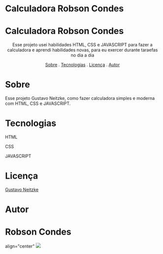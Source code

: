 # Calculadora Robson Condes

<h1>Calculadora Robson Condes</h1>

<p align="center">Esse projeto usei habilidades HTML, CSS e JAVASCRIPT para fazer a calculadora e aprendi habilidades novas, para eu exercer durante taraefas no dia a dia </p>



<p align="center">
<a href="#sobre">Sobre</a> .
<a href="#tecnologias">Tecnologias</a> .
<a href="#licença">Licença</a> .
<a href="#autor">Autor</a>
</p>


# Sobre
<p>Esse projeto Gustavo Neitzke, como fazer calculadora simples e moderna  com HTML, CSS e JAVASCRIPT.</p>

# Tecnologias
<p>HTML</p>
<p>CSS</p>
<p>JAVASCRIPT</p>

# Licença
<a href="http://youtube.com/gustavoneitzke?sub_confirmation=1">Gustavo Neitzke</a>

# Autor

<h1>Robson Condes</h1>


<div> align="center"
<img src="https://github.com/user-attachments/assets/212b9b2a-daeb-4489-bd22-bdd04e0755b9" />
</div>
 
 
